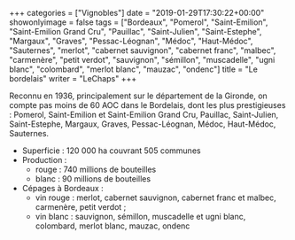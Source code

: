 +++
categories = ["Vignobles"]
date = "2019-01-29T17:30:22+00:00"
showonlyimage = false
tags = ["Bordeaux", "Pomerol", "Saint-Emilion", "Saint-Emilion Grand Cru", "Pauillac", "Saint-Julien", "Saint-Estephe", "Margaux", "Graves", "Pessac-Léognan", "Médoc", "Haut-Médoc", "Sauternes", "merlot", "cabernet sauvignon", "cabernet franc", "malbec", "carmenère", "petit verdot", "sauvignon", "sémillon", "muscadelle", "ugni blanc", "colombard", "merlot blanc", "mauzac", "ondenc"]
title = "Le bordelais"
writer = "LeChaps"
+++

Reconnu en 1936, principalement sur le département de la Gironde, on compte pas moins de 60 AOC dans le Bordelais, dont les plus prestigieuses : Pomerol, Saint-Emilion et Saint-Emilion Grand Cru, Pauillac, Saint-Julien, Saint-Estephe, Margaux, Graves, Pessac-Léognan, Médoc, Haut-Médoc, Sauternes.

* Superficie : 120 000 ha couvrant 505 communes
* Production :
  * rouge : 740 millions de bouteilles
  * blanc : 90 millions de bouteilles
* Cépages à Bordeaux :
  * vin rouge : merlot, cabernet sauvignon, cabernet franc et malbec, carmenère, petit verdot ;
  * vin blanc : sauvignon, sémillon, muscadelle et ugni blanc, colombard, merlot blanc, mauzac, ondenc